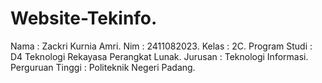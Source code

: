 # Website-Tekinfo.
Nama             : Zackri Kurnia Amri.
Nim              : 2411082023.
Kelas            : 2C.
Program Studi    : D4 Teknologi Rekayasa Perangkat Lunak.
Jurusan          : Teknologi Informasi.
Perguruan Tinggi : Politeknik Negeri Padang.
